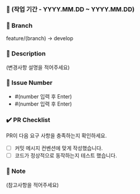 <!-- Title: 🔀 (AAA) 기능 구현 -->
<!-- Merge 방향 및 Branch 확인해주세요 -->
<!-- (괄호) 부분은 다 지우고 작성해주세요 -->

### 📅 (작업 기간 - YYYY.MM.DD ~ YYYY.MM.DD)

### 🌵 Branch

feature/(branch) → develop

### 📢 Description

(변경사항 설명을 적어주세요)

### 💬 Issue Number

- #(number 입력 후 Enter)
- #(number 입력 후 Enter)

### ✔️ PR Checklist

PR이 다음 요구 사항을 충족하는지 확인하세요.

- [ ] 커밋 메시지 컨벤션에 맞게 작성했습니다.
- [ ] 코드가 정상적으로 동작하는지 테스트 했습니다.

### 🔖 Note

(참고사항을 적어주세요)
